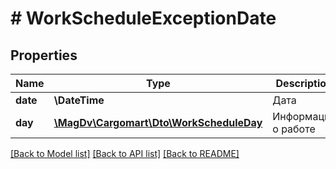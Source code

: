 # # WorkScheduleExceptionDate

## Properties

Name | Type | Description | Notes
------------ | ------------- | ------------- | -------------
**date** | **\DateTime** | Дата |
**day** | [**\MagDv\Cargomart\Dto\WorkScheduleDay**](WorkScheduleDay.md) | Информация о работе |

[[Back to Model list]](../../README.md#models) [[Back to API list]](../../README.md#endpoints) [[Back to README]](../../README.md)
